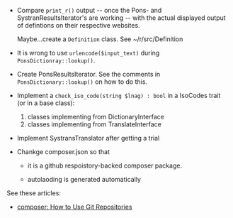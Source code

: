 - Compare `print_r()` output -- once the Pons- and SystranResultsIterator's are working -- with the actual displayed output of defintions on their respective websites.

  Maybe...create a `Definition` class. See ~/r/src/Definition

- It is wrong to use `urlencode($input_text)` during `PonsDictionray::lookup()`. 

- Create PonsResultsIterator. See the comments in `PonsDictionary::lookup()` on how to do this.

- Implement a `check_iso_code(string $lnag) : bool` in a IsoCodes trait (or in a base class):

  1. classes implementing from DictionaryInterface
  2. classes implementing from TranslateInterface

- Implement SystransTranslator after getting a trial 

- Chankge composer.json so that

  - it is a github respoistory-backed composer package.

  - autolaoding is generated automatically

See these articles:

- [composer: How to Use Git Repositories](https://www.daggerhartlab.com/composer-how-to-use-git-repositories/)
